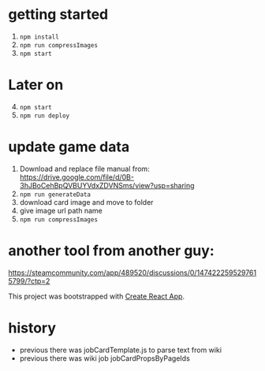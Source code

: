 


# getting started
1. `npm install`
2. `npm run compressImages`
3. `npm start` 

# Later on
4. `npm start`
5. `npm run deploy`

# update game data
1. Download and replace file manual from: https://drive.google.com/file/d/0B-3hJBoCehBpQVBUYVdxZDVNSms/view?usp=sharing
2. `npm run generateData`
3. download card image and move to folder
4. give image url path name
5. `npm run compressImages`

# another tool from another guy:
 https://steamcommunity.com/app/489520/discussions/0/1474222595297615799/?ctp=2

This project was bootstrapped with [Create React App](https://github.com/facebook/create-react-app).


# history
- previous there was jobCardTemplate.js to parse text from wiki
- previous there was wiki job jobCardPropsByPageIds